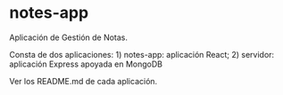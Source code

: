 # notes-app
Aplicación de Gestión de Notas.

Consta de dos aplicaciones: 1) notes-app: aplicación React; 2) servidor: aplicación Express apoyada en MongoDB

Ver los README.md de cada aplicación.
